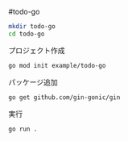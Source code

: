 #todo-go

```bash
mkdir todo-go
cd todo-go
```

プロジェクト作成
```bash
go mod init example/todo-go
```

パッケージ追加
```bash
go get github.com/gin-gonic/gin
```

実行
```bash
go run .
```